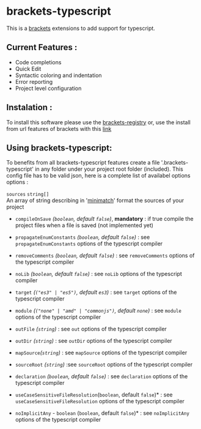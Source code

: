 brackets-typescript
===================

This is a [brackets](http://brackets.io/) extensions to add support for typescript.

Current Features :
-----------------

* Code completions
* Quick Edit 
* Syntactic coloring and indentation
* Error reporting
* Project level configuration


Instalation :
-------------

To install this software please use the [brackets-registry](https://brackets-registry.aboutweb.com/) or, use the install from url features of brackets with this [link](TODO)

Using brackets-typescript:
-------------------------

To benefits from all brackets-typescript features create a file '.brackets-typescript' in any folder under your project root folder (included).
This config file has to be valid json, here is a complete list of availabel options options :

`sources` `string[]`  
An array of string describing in '[minimatch](https://github.com/isaacs/minimatch)' format the sources of your project

* `compileOnSave` *(`boolean`, default `false`)*,  **mandatory** : if true compile the project files when a file is saved (not implemented yet)

* `propagateEnumConstants` *(`boolean`, default `false`)* : see `propagateEnumConstants` options of the typescript compiler

* `removeComments` *(`boolean`, default `false`)* : see `removeComments` options of the typescript compiler

* `noLib` *(`boolean`, default `false`)* : see `noLib` options of the typescript compiler

* `target` *(`("es3" | "es5")`, default `es3`)* : see `target` options of the typescript compiler

* `module` *(`("none" | "amd" | "commonjs")`, default `none`)* :  see `module` options of the typescript compiler

* `outFile` *(`string`)* : see `out` options of the typescript compiler 

* `outDir` *(`string`)* : see `outDir` options of the typescript compiler 

* `mapSource`*(`string`)* : see `mapSource` options of the typescript compiler 

* `sourceRoot` *(`string`)* :see `sourceRoot` options of the typescript compiler 

* `declaration` *(`boolean`, default `false`)* : see `declaration` options of the typescript compiler

* `useCaseSensitiveFileResolution`(`boolean`, default `false`)* : see `useCaseSensitiveFileResolution` options of the typescript compiler

* `noImplicitAny` - `boolean` (`boolean`, default `false`)* : see `noImplicitAny` options of the typescript compiler 

